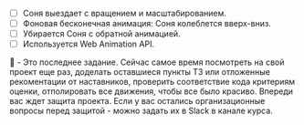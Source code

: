 - [ ] Соня выездает с вращением и масштабированием.
- [ ] Фоновая бесконечная анимация: Соня колеблется вверх-вниз.
- [ ] Убирается Соня с обратной анимацией.
- [ ] Используется Web Animation API.

:large_blue_diamond: - Это последнее задание. Сейчас самое время посмотреть на свой проект еще раз, доделать оставшиеся пункты ТЗ или отложенные рекоментации от наставников, проверить соответствие кода критериям оценки, отполировать все движения, чтобы все было красиво. Впереди вас ждет защита проекта. Если у вас остались организационные вопросы перед защитой - можно задать их в Slack в канале курса.

